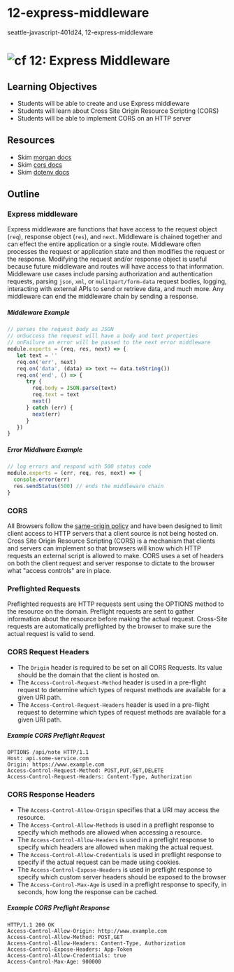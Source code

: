 # 12-express-middleware
seattle-javascript-401d24, 12-express-middleware

![cf](http://i.imgur.com/7v5ASc8.png) 12: Express Middleware
===

## Learning Objectives
* Students will be able to create and use Express middleware
* Students will learn about Cross Site Origin Resource Scripting (CORS)
* Students will be able to implement CORS on an HTTP server

## Resources
* Skim [morgan docs](https://github.com/expressjs/morgan)
* Skim [cors docs](https://github.com/expressjs/cors)
* Skim [dotenv docs](https://github.com/motdotla/dotenv)

## Outline

### Express middleware
Express middleware are functions that have access to the request object (`req`), response object (`res`), and `next`. Middleware is chained together and can effect the entire application or a single route. Middleware often processes the request or application state and then modifies the request or the response. Modifying the request and/or response object is useful because future middleware and routes will have access to that information. Middleware use cases include parsing authorization and authentication requests, parsing `json`, `xml`, or `mulitpart/form-data` request bodies, logging, interacting with external APIs to send or retrieve data, and much more. Any middleware can end the middleware chain by sending a response.

##### Middleware Example  
``` javascript
// parses the request body as JSON
// onSuccess the request will have a body and text properties
// onFailure an error will be passed to the next error middleware
module.exports = (req, res, next) => {
   let text = ''
   req.on('err', next)
   req.on('data', (data) => text += data.toString())
   req.on('end', () => {
      try {
        req.body = JSON.parse(text)
        req.text = text
        next()
      } catch (err) {
        next(err)
      }
   })
}
```

##### Error Middlware Example   
``` javascript
// log errors and respond with 500 status code
module.exports = (err, req, res, next) => {
  console.error(err)
  res.sendStatus(500) // ends the middleware chain
}
```

### CORS
All Browsers follow the [same-origin policy](https://en.wikipedia.org/wiki/Same-origin_policy) and have been designed to limit client access to HTTP servers that a client source is not being hosted on. Cross Site Origin Resource Scripting (CORS) is a mechanism that clients and servers can implement so that browsers will know which HTTP requests an external script is allowed to make. CORS uses a set of headers on both the client request and server response to dictate to the browser what "access controls" are in place.

### Preflighted Requests
Preflighted requests are HTTP requests sent using the OPTIONS method to the resource on the domain. Preflight requests are sent to gather information about the resource before making the actual request. Cross-Site requests are automatically preflighted by the browser to make sure the actual request is valid to send.

### CORS Request Headers
* The `Origin` header is required to be set on all CORS Requests. Its value should be the domain that the client is hosted on.
* The `Access-Control-Request-Method` header is used in a pre-flight request to determine which types of request methods are available for a given URI path.
* The `Access-Control-Request-Headers` header is used in a pre-flight request to determine which types of request methods are available for a given URI path.

##### Example CORS Preflight Request
```
OPTIONS /api/note HTTP/1.1
Host: api.some-service.com
Origin: https://www.example.com
Access-Control-Request-Method: POST,PUT,GET,DELETE
Access-Control-Request-Headers: Content-Type, Authorization
```

### CORS Response Headers
* The `Access-Control-Allow-Origin` specifies that a URI may access the resource.
* The `Access-Control-Allow-Methods` is used in a preflight response to specify which methods are allowed when accessing a resource.
* The `Access-Control-Allow-Headers` is used in a preflight response to specify which headers are allowed when making the actual request.
* The `Access-Control-Allow-Credentials` is used in preflight response to specify if the actual request can be made using cookies.
* The `Access-Control-Expose-Headers` is used in preflight response to specify which custom server headers should be exposed to the browser
* The `Access-Control-Max-Age` is used in a preflight response to specify, in seconds, how long the response can be cached.

##### Example CORS Preflight Response
```
HTTP/1.1 200 OK
Access-Control-Allow-Origin: http://www.example.com
Access-Control-Allow-Method: POST,GET
Access-Control-Allow-Headers: Content-Type, Authorization
Access-Control-Expose-Headers: App-Token
Access-Control-Allow-Credentials: true
Access-Control-Max-Age: 900000
```